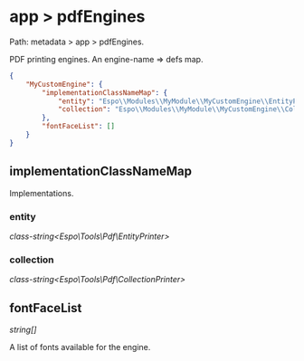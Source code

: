 # app > pdfEngines

Path: metadata > app > pdfEngines.

PDF printing engines. An engine-name => defs map.

```json
{
    "MyCustomEngine": {
        "implementationClassNameMap": {
            "entity": "Espo\\Modules\\MyModule\\MyCustomEngine\\EntityPrinter",
            "collection": "Espo\\Modules\\MyModule\\MyCustomEngine\\CollectionPrinter"
        },
        "fontFaceList": []
    }
}
```

## implementationClassNameMap

Implementations.

### entity

*class-string<Espo\Tools\Pdf\EntityPrinter>*

### collection

*class-string<Espo\Tools\Pdf\CollectionPrinter>*

## fontFaceList

*string[]*

A list of fonts available for the engine.
